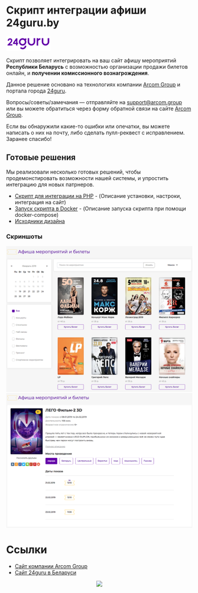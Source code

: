 # Скрипт интеграции афиши 24guru.by

![Logo](docs/logo.jpeg)

Скрипт позволяет интегрировать на ваш сайт афишу мероприятий **Республики Беларусь** с возможностью организации продажи билетов онлайн, и **получении комиссионного вознагрождения**. 

Данное решение основано на технологиях компании [Arcom Group](https://arcom.group) и портала города [24guru](https://24guru.by).

Вопросы/советы/замечания — отправляйте на support@arcom.group или вы можете обратиться через форму обратной связи на сайте [Arcom Group](https://arcom.group).

Если вы обнаружили какие-то ошибки или опечатки, вы можете написать о них на почту, либо сделать пулл-реквест с исправлением. Заранее спасибо!

## Готовые решения

Мы реализовали несколько готовых решений, чтобы продемонстировать возможности нашей системы, и упростить интеграцию для новых патрнеров.

* [Скрипт для интеграции на PHP](apps/php) - (Описание установки, настроки, интеграция на сайт)
* [Запуск скрипта в Docker](apps/php/README.md) - (Описание запуска скрипта при помощи docker-compose)
* [Исходники дизайна](apps/design)

### Скриншоты

![Screenshot](docs/home.png)
![Screenshot](docs/event.png)

# Ссылки

* [Сайт компании Arcom Group](https://arcom.group)
* [Сайт 24guru в Беларуси](https://24guru.by)

<p align="center"><img src="https://arcom.group/img/logo.svg" width="10%"></p>
